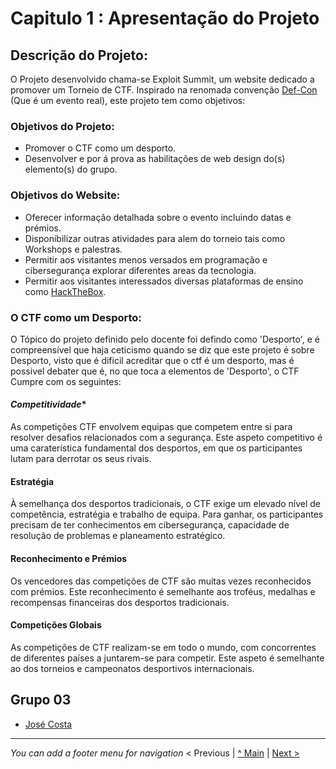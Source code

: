 # Capitulo 1 : Apresentação do Projeto 

## Descrição do Projeto:

O Projeto desenvolvido chama-se Exploit Summit, um website dedicado a promover um Torneio de CTF.
Inspirado na renomada convenção [Def-Con](https://defcon.org/) (Que é um evento real), este projeto tem como objetivos:

### Objetivos do Projeto:

* Promover o CTF como um desporto.
* Desenvolver e por á prova as habilitações de web design do(s) elemento(s) do grupo.

### Objetivos do Website:

* Oferecer informação detalhada sobre o evento incluindo datas e prémios.
* Disponibilizar outras atividades para alem do torneio tais como Workshops e palestras.
* Permitir aos visitantes menos versados em programação e cibersegurança explorar diferentes areas da tecnologia.
* Permitir aos visitantes interessados diversas plataformas de ensino como [HackTheBox](https://www.hackthebox.com/).

### O CTF como um Desporto:

O Tópico do projeto definido pelo docente foi defindo como 'Desporto', e é compreensível que haja ceticismo quando se diz que este projeto é sobre Desporto, visto que é dificil acreditar que o ctf é um desporto, mas é possivel debater que é, no que toca a elementos de 'Desporto', o CTF Cumpre com os seguintes:

#### *Competitividade**

As competições CTF envolvem equipas que competem entre si para resolver desafios relacionados com a segurança. Este aspeto competitivo é uma caraterística fundamental dos desportos, em que os participantes lutam para derrotar os seus rivais.

#### Estratégia

À semelhança dos desportos tradicionais, o CTF exige um elevado nível de competência, estratégia e trabalho de equipa. Para ganhar, os participantes precisam de ter conhecimentos em cibersegurança, capacidade de resolução de problemas e planeamento estratégico.

#### Reconhecimento e Prémios

Os vencedores das competições de CTF são muitas vezes reconhecidos com prémios. Este reconhecimento é semelhante aos troféus, medalhas e recompensas financeiras dos desportos tradicionais.

#### Competições Globais

As competições de CTF realizam-se em todo o mundo, com concorrentes de diferentes países a juntarem-se para competir. Este aspeto é semelhante ao dos torneios e campeonatos desportivos internacionais.




## Grupo 03

* [José Costa](https://github.com/a045943)
 


---
_You can add a footer menu for navigation_ 
< Previous | [^ Main](../../../) | [Next >](c2.md)